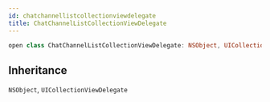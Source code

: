 ```yaml
---
id: chatchannellistcollectionviewdelegate 
title: ChatChannelListCollectionViewDelegate
--- 
```


``` swift
open class ChatChannelListCollectionViewDelegate: NSObject, UICollectionViewDelegate 
```

## Inheritance

`NSObject`, `UICollectionViewDelegate`
